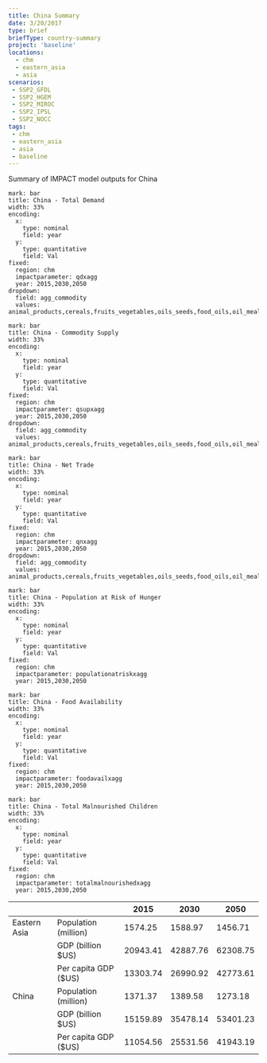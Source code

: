 ```yaml
---
title: China Summary
date: 3/20/2017
type: brief
briefType: country-summary
project: 'baseline'
locations:
  - chm
  - eastern_asia
  - asia
scenarios:
 - SSP2_GFDL
 - SSP2_HGEM
 - SSP2_MIROC
 - SSP2_IPSL
 - SSP2_NOCC
tags:
 - chm
 - eastern_asia
 - asia
 - baseline
---
```

Summary of IMPACT model outputs for China

```chart
mark: bar
title: China - Total Demand
width: 33%
encoding:
  x:
    type: nominal
    field: year
  y:
    type: quantitative
    field: Val
fixed:
  region: chm
  impactparameter: qdxagg
  year: 2015,2030,2050
dropdown:
  field: agg_commodity
  values: animal_products,cereals,fruits_vegetables,oils_seeds,food_oils,oil_meals,other,pulses,roots_tubers,sugar
```

```chart
mark: bar
title: China - Commodity Supply
width: 33%
encoding:
  x:
    type: nominal
    field: year
  y:
    type: quantitative
    field: Val
fixed:
  region: chm
  impactparameter: qsupxagg
  year: 2015,2030,2050
dropdown:
  field: agg_commodity
  values: animal_products,cereals,fruits_vegetables,oils_seeds,food_oils,oil_meals,other,pulses,roots_tubers,sugar
```

```chart
mark: bar
title: China - Net Trade
width: 33%
encoding:
  x:
    type: nominal
    field: year
  y:
    type: quantitative
    field: Val
fixed:
  region: chm
  impactparameter: qnxagg
  year: 2015,2030,2050
dropdown:
  field: agg_commodity
  values: animal_products,cereals,fruits_vegetables,oils_seeds,food_oils,oil_meals,other,pulses,roots_tubers,sugar
```

```chart
mark: bar
title: China - Population at Risk of Hunger
width: 33%
encoding:
  x:
    type: nominal
    field: year
  y:
    type: quantitative
    field: Val
fixed:
  region: chm
  impactparameter: populationatriskxagg
  year: 2015,2030,2050
```

```chart
mark: bar
title: China - Food Availability
width: 33%
encoding:
  x:
    type: nominal
    field: year
  y:
    type: quantitative
    field: Val
fixed:
  region: chm
  impactparameter: foodavailxagg
  year: 2015,2030,2050
```

```chart
mark: bar
title: China - Total Malnourished Children
width: 33%
encoding:
  x:
    type: nominal
    field: year
  y:
    type: quantitative
    field: Val
fixed:
  region: chm
  impactparameter: totalmalnourishedxagg
  year: 2015,2030,2050
```

|   |   | 2015 | 2030 | 2050 |
|---|---|---|---|---|
| Eastern Asia | Population (million) | 1574.25 | 1588.97 | 1456.71 |
|  | GDP (billion $US) | 20943.41 | 42887.76 | 62308.75 |
|  | Per capita GDP ($US) | 13303.74 | 26990.92 | 42773.61 |
| China | Population (million) | 1371.37 | 1389.58 | 1273.18 |
|  | GDP (billion $US) | 15159.89 | 35478.14 | 53401.23 |
|  | Per capita GDP ($US) | 11054.56| 25531.56| 41943.19|